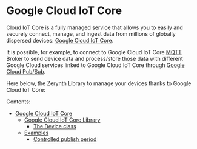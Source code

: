 # Google Cloud IoT Core

Cloud IoT Core is a fully managed service that allows you to easily and securely connect, manage, and ingest data from millions of globally dispersed devices: [Google Cloud IoT Core](https://cloud.google.com/iot-core/).

It is possible, for example, to connect to Google Cloud IoT Core [MQTT](http://mqtt.org/) Broker to send device data and process/store those data with different Google Cloud services linked to Google Cloud IoT Core through [Google Cloud Pub/Sub](https://cloud.google.com/pubsub/docs/overview).

Here below, the Zerynth Library to manage your devices thanks to Google Cloud IoT Core:


Contents:
 
 -   [Google Cloud IoT Core](https://docs.zerynth.com/latest/official/lib.googlecloud.iot/docs/index.html)
     -   [Google Cloud IoT Core Library](https://docs.zerynth.com/latest/official/lib.googlecloud.iot/docs/official_lib.googlecloud.iot_iot.html)
         -   [The Device class](https://docs.zerynth.com/latest/official/lib.googlecloud.iot/docs/official_lib.googlecloud.iot_iot.html#the-device-class)
     -   [Examples](https://docs.zerynth.com/latest/official/lib.googlecloud.iot/examples/examples.html)
         -   [Controlled publish period](https://docs.zerynth.com/latest/official/lib.googlecloud.iot/examples/examples.html#controlled-publish-period)


<!--stackedit_data:
eyJoaXN0b3J5IjpbLTEyMTQwMTg1MjBdfQ==
-->
